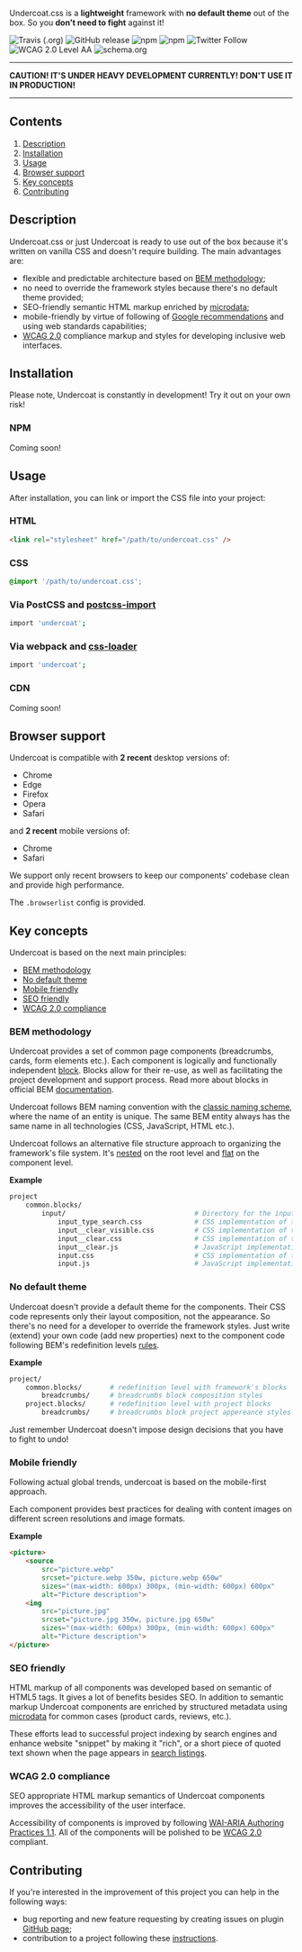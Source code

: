 Undercoat.css is a **lightweight** framework with **no default theme** out of the box. So you **don't need to fight** against it!

![Travis (.org)](https://img.shields.io/travis/undercoat/undercoat.svg?style=flat-square) ![GitHub release](https://img.shields.io/github/release/undercoat/undercoat.svg?style=flat-square) ![npm](https://img.shields.io/npm/v/undercoat.svg?style=flat-square)  ![npm](https://img.shields.io/npm/dt/undercoat.svg?style=flat-square) ![Twitter Follow](https://img.shields.io/twitter/follow/undercoatcss.svg?label=Follow&style=flat-square) ![WCAG 2.0 Level AA](https://img.shields.io/badge/WCAG_2.0-Level_AA-brightgreen.svg?style=flat-square) ![schema.org](https://img.shields.io/badge/microdata-schema.org-brightgreen.svg?style=flat-square)

---

**CAUTION! IT'S UNDER HEAVY DEVELOPMENT CURRENTLY! DON'T USE IT IN PRODUCTION!**

---

## Contents

1. [Description](#Description)
2. [Installation](#Installation)
3. [Usage](#Usage)
4. [Browser support](#Browser-support)
5. [Key concepts](#Key-concepts)
6. [Contributing](#Contributing)

## Description

Undercoat.css or just Undercoat is ready to use out of the box because it's written on vanilla CSS and doesn't require building. The main advantages are:

- flexible and predictable architecture based on [BEM methodology](https://en.bem.info/methodology);
- no need to override the framework styles because there's no default theme provided;
- SEO-friendly semantic HTML markup enriched by [microdata](https://schema.org);
- mobile-friendly by virtue of following of [Google recommendations](https://developers.google.com/search/mobile-sites) and using web standards capabilities;
- [WCAG 2.0](https://www.w3.org/TR/WCAG20) compliance markup and styles for developing inclusive web interfaces.

## Installation

Please note, Undercoat is constantly in development! Try it out on your own risk!

### NPM

Coming soon!

## Usage

After installation, you can link or import the CSS file into your project:

### HTML

```html
<link rel="stylesheet" href="/path/to/undercoat.css" />
```

### CSS

```css
@import '/path/to/undercoat.css';
```

### Via PostCSS and [postcss-import](https://github.com/postcss/postcss-import)

```sh
import 'undercoat';
```

### Via webpack and [css-loader](https://github.com/webpack-contrib/css-loader)

```sh
import 'undercoat';
```

### CDN

Coming soon!

## Browser support

Undercoat is compatible with **2 recent** desktop versions of:

* Chrome
* Edge
* Firefox
* Opera
* Safari

and **2 recent** mobile versions of:

* Chrome
* Safari

We support only recent browsers to keep our components' codebase clean and provide high performance.

The `.browserlist` config is provided.

## Key concepts

Undercoat is based on the next main principles:

- [BEM methodology](#BEM-methodology)
- [No default theme](#No-default-theme)
- [Mobile friendly](#Mobile-friendly)
- [SEO friendly](#SEO-friendly)
- [WCAG 2.0 compliance](#WCAG-20-compliance)

### BEM methodology

Undercoat provides a set of common page components (breadcrumbs, cards, form elements etc.). Each component is logically and functionally independent [block](https://en.bem.info/methodology/key-concepts/#block). Blocks allow for their re-use, as well as facilitating the project development and support process. Read more about blocks in official BEM [documentation](https://en.bem.info/methodology/key-concepts/#block-features).

Undercoat follows BEM naming convention with the [classic naming scheme](https://en.bem.info/methodology/naming-convention/#naming-rules), where the name of an entity is unique. The same BEM entity always has the same name in all technologies (CSS, JavaScript, HTML etc.). 

Undercoat follows an alternative file structure approach to organizing the framework's file system. It's [nested](https://en.bem.info/methodology/filestructure/#nested) on the root level and [flat](https://en.bem.info/methodology/filestructure/#flat) on the component level.

**Example**

```sh
project
    common.blocks/
        input/                                # Directory for the input block 
            input_type_search.css             # CSS implementation of the input_type modifier 
            input__clear_visible.css          # CSS implementation of the input__clear_visible modifier 
            input__clear.css                  # CSS implementation of the input__clear element 
            input__clear.js                   # JavaScript implementation of the input__clear element 
            input.css                         # CSS implementation of the input block 
            input.js                          # JavaScript implementation of the input block 
```

### No default theme

Undercoat doesn't provide a default theme for the components. Their CSS code represents only their layout composition, not the appearance. So there's no need for a developer to override the framework styles. Just write (extend) your own code (add new properties) next to the component code following BEM's redefinition levels [rules](https://en.bem.info/methodology/redefinition-levels).

**Example**

```sh
project/
    common.blocks/       # redefinition level with framework's blocks 
        breadcrumbs/     # breadcrumbs block composition styles
    project.blocks/      # redefinition level with project blocks 
        breadcrumbs/     # breadcrumbs block project appereance styles
```

Just remember Undercoat doesn't impose design decisions that you have to fight to undo!

### Mobile friendly

Following actual global trends, undercoat is based on the mobile-first approach.

Each component provides best practices for dealing with content images on different screen resolutions and image formats.

**Example**

```html
<picture>
    <source 
        src="picture.webp"
        srcset="picture.webp 350w, picture.webp 650w" 
        sizes="(max-width: 600px) 300px, (min-width: 600px) 600px"
        alt="Picture description">
    <img 
        src="picture.jpg"
        srcset="picture.jpg 350w, picture.jpg 650w" 
        sizes="(max-width: 600px) 300px, (min-width: 600px) 600px"
        alt="Picture description">
</picture>
```

### SEO friendly

HTML markup of all components was developed based on semantic of HTML5 tags. It gives a lot of benefits besides SEO. In addition to semantic markup Undercoat components are enriched by structured metadata using [microdata](https://schema.org/docs/gs.html) for common cases (product cards, reviews, etc.).

These efforts lead to successful project indexing by search engines and enhance website "snippet" by making it "rich", or a short piece of quoted text shown when the page appears in [search listings](https://developers.google.com/search/docs/guides/mark-up-content).

### WCAG 2.0 compliance

SEO appropriate HTML markup semantics of Undercoat components improves the accessibility of the user interface.

Accessibility of components is improved by following [WAI-ARIA Authoring Practices 1.1](https://www.w3.org/TR/wai-aria-practices). All of the components will be polished to be [WCAG 2.0](https://www.w3.org/TR/WCAG20) compliant.

## Contributing

If you're interested in the improvement of this project you can help in the following ways:

- bug reporting and new feature requesting by creating issues on plugin [GitHub page](https://github.com/undercoat/undercoat/issues);
- contribution to a project following these [instructions](https://github.com/undercoat/undercoat/blob/master/CONTRIBUTING.md).
